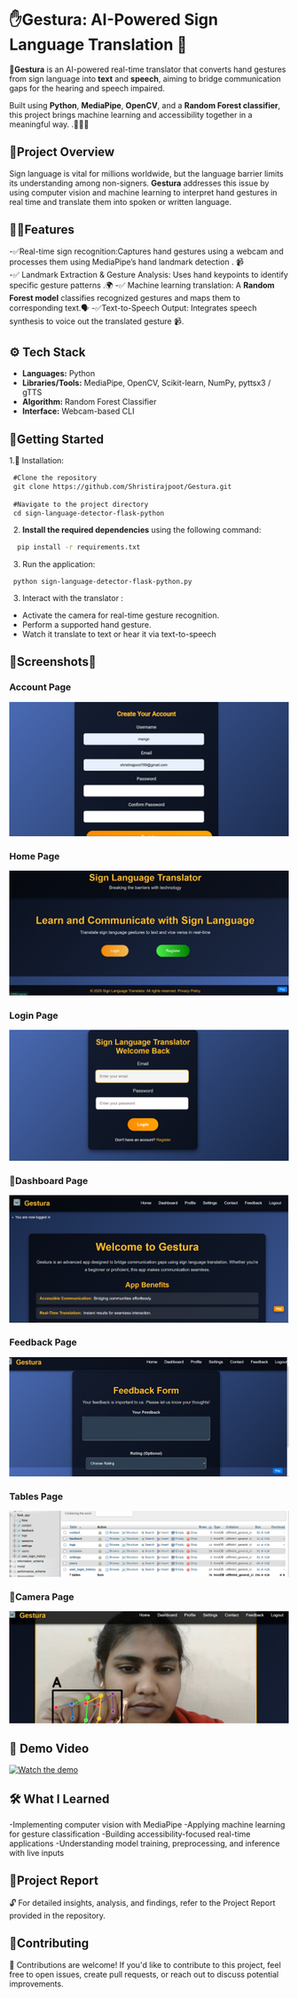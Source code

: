 # ✋Gestura: AI-Powered Sign Language Translation 🤖
🚀**Gestura** is an AI-powered real-time translator that converts hand gestures from sign language into **text** and **speech**, aiming to bridge communication gaps for the hearing and speech impaired.

Built using **Python**, **MediaPipe**, **OpenCV**, and a **Random Forest classifier**, this project brings machine learning and accessibility together in a meaningful way. .🧏‍♂️🔤

## 🌟Project Overview
Sign language is vital for millions worldwide, but the language barrier limits its understanding among non-signers. **Gestura** addresses this issue by using computer vision and machine learning to interpret hand gestures in real time and translate them into spoken or written language.
  
## 👨‍💻Features
 -✅Real-time sign recognition:Captures hand gestures using a webcam and processes them using MediaPipe’s hand landmark detection . 📹  
 -✅ Landmark Extraction & Gesture Analysis: Uses hand keypoints to identify specific gesture patterns .🌍 
 -✅ Machine learning translation: A **Random Forest model** classifies recognized gestures and maps them to corresponding text.🗣️ 
 -✅Text-to-Speech Output: Integrates speech synthesis to voice out the translated gesture  📹.

## ⚙️ Tech Stack

- **Languages:** Python  
- **Libraries/Tools:** MediaPipe, OpenCV, Scikit-learn, NumPy, pyttsx3 / gTTS  
- **Algorithm:** Random Forest Classifier  
- **Interface:** Webcam-based CLI

## 🌟Getting Started
  1.🔧 Installation:
  ```
   #Clone the repository
   git clone https://github.com/Shristirajpoot/Gestura.git
   
   #Navigate to the project directory
   cd sign-language-detector-flask-python
  ```
  
  2. **Install the required dependencies** using the following command:

  ```bash
    pip install -r requirements.txt
  ```
   
  3. Run the application:
  ```
   python sign-language-detector-flask-python.py
  ```
   
  3. Interact with the translator :
   - Activate the camera for real-time gesture recognition.
   - Perform a supported hand gesture.
   - Watch it translate to text or hear it via text-to-speech
## 🌟Screenshots🎨 
  ### Account Page
![Screenshot (50)](https://github.com/Shristirajpoot/Gestura/blob/main/Screenshot%202025-01-28%20105641.png)

  ### Home Page
![Screenshot (104)](https://github.com/Shristirajpoot/Gestura/blob/main/Screenshot%202025-01-30%20221835.png)
### Login Page
![Screenshot (104)](https://github.com/Shristirajpoot/Gestura/blob/main/Screenshot%202025-01-30%20221905.png)

###  📸Dashboard Page
![Screenshot (104)](https://github.com/Shristirajpoot/Gestura/blob/main/Screenshot%202025-01-30%20221937.png)

### Feedback Page
![Screenshot (104)](https://github.com/Shristirajpoot/Gestura/blob/main/Screenshot%202025-01-30%20222018.png)
### Tables Page
![Screenshot (104)](https://github.com/Shristirajpoot/Gestura/blob/main/Screenshot%202025-01-30%20222513.png)

  ### 🌙Camera Page
![hand-signs-of-the-ASL-Language.png](https://github.com/Shristirajpoot/Gestura/blob/main/Screenshot%202025-01-30%20224408.png)

## 🎥 Demo Video

[![Watch the demo](https://img.youtube.com/vi/sVI3OwGbkoI/0.jpg)](https://www.youtube.com/watch?v=sVI3OwGbkoI)

 ## 🛠️ What I Learned
-Implementing computer vision with MediaPipe
-Applying machine learning for gesture classification
-Building accessibility-focused real-time applications
-Understanding model training, preprocessing, and inference with live inputs
## 📜Project Report
🔓 For detailed insights, analysis, and findings, refer to the Project Report provided in the repository.
  
## 🤝Contributing
🙌 Contributions are welcome! If you'd like to contribute to this project, feel free to open issues, create pull requests, or reach out to discuss potential improvements.
